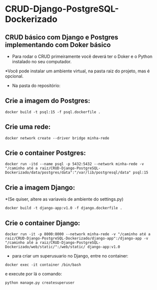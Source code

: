 # CRUD-Django-PostgreSQL-Dockerizado
## CRUD básico com Django e Postgres implementando com Doker básico

* Para rodar o CRUD primeiramente você deverá ter o Doker e o Python instalado no seu computador.

*Você pode instalar um ambiente virtual, na pasta raiz do projeto, mas é opcional.

* Na pasta do repositório:

## Crie a imagem do Postgres:

```docker build -t psql:15 -f psql.dockerfile .```

## Crie uma rede:

```docker network create --driver bridge minha-rede ```

## Crie o container Postgres:

```docker run -itd --name psql -p 5432:5432 --network minha-rede -v "/caminho até a raiz/CRUD-Django-PostgreSQL-Dockerizado/data/postgres/data":"/var/lib/postgresql/data" psql:15```

## Crie a imagem Django:

*(Se quiser, altere as variaveis de ambiente do settings.py)

```docker build -t django-app:v1.0 -f django.dockerfile .```

## Crie o container Django:

```docker run -it -p 8000:8000 --network minha-rede -v "/caminho até a raiz/CRUD-Django-PostgreSQL-Dockerizado/django-app":/django-app -v "/caminho até a raiz/CRUD-Django-PostgreSQL-Dockerizado/web/static/":/web/static/ django-app:v1.0```

* para criar um superusuario no Django, entre no container:

```docker exec -it container /bin/bash```

e execute por lá o comando:

```python manage.py createsuperuser```





